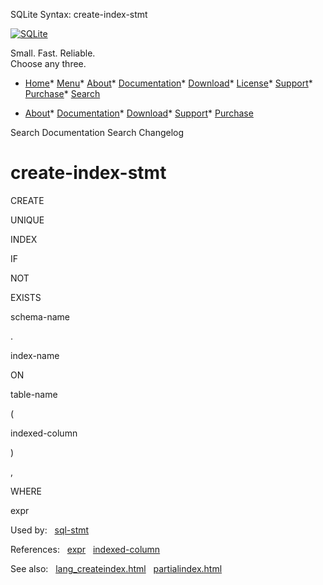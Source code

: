 




SQLite Syntax: create\-index\-stmt




[![SQLite](../images/sqlite370_banner.gif)](../index.html)


Small. Fast. Reliable.  
Choose any three.


* [Home](../index.html)* [Menu](javascript:void(0))* [About](../about.html)* [Documentation](../docs.html)* [Download](../download.html)* [License](../copyright.html)* [Support](../support.html)* [Purchase](../prosupport.html)* [Search](javascript:void(0))




* [About](../about.html)* [Documentation](../docs.html)* [Download](../download.html)* [Support](../support.html)* [Purchase](../prosupport.html)






Search Documentation
Search Changelog







# create\-index\-stmt








CREATE

UNIQUE

INDEX










IF



NOT



EXISTS








schema\-name



.



index\-name



ON



table\-name



(



indexed\-column



)

,







WHERE



expr











  


Used by:   [sql\-stmt](./sql-stmt.html)  

References:   [expr](./expr.html)   [indexed\-column](./indexed-column.html)  

See also:   [lang\_createindex.html](../lang_createindex.html)   [partialindex.html](../partialindex.html)

